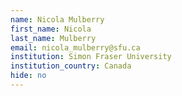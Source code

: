```yaml
---
name: Nicola Mulberry
first_name: Nicola
last_name: Mulberry
email: nicola_mulberry@sfu.ca
institution: Simon Fraser University
institution_country: Canada
hide: no
---
```


